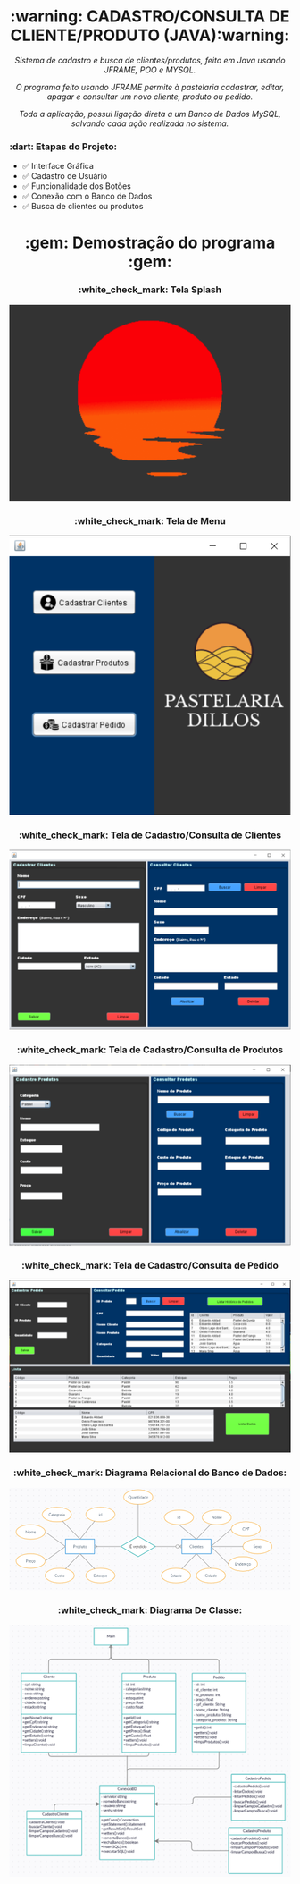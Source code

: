  <h1 align= "center">:warning: CADASTRO/CONSULTA DE CLIENTE/PRODUTO (JAVA):warning: </h1> 
<p align= "center"><i>Sistema de cadastro e busca de clientes/produtos, feito em Java usando JFRAME, POO e MYSQL.</p></i>
<p align="center"><i>O programa feito usando JFRAME permite à pastelaria cadastrar, editar, apagar e consultar um novo cliente, produto ou pedido.</p></i>
<p align="center"><i>Toda a aplicação, possui ligação direta a um Banco de Dados MySQL, salvando cada ação realizada no sistema.</p></i>



<h3>:dart: Etapas do Projeto:</h3> 

- :white_check_mark: Interface Gráfica
- :white_check_mark: Cadastro de Usuário
- :white_check_mark: Funcionalidade dos Botões
- :white_check_mark: Conexão com o Banco de Dados
- :white_check_mark: Busca de clientes ou produtos 
<h1 align= "center">:gem: Demostração do programa :gem:</h1>

<h3 align="center">:white_check_mark: Tela Splash</h3>

<p align ="center">
<img src ="images/new_carregamento.PNG"</>


<h3 align="center">:white_check_mark: Tela de Menu</h3>

<p align ="center">
<img src ="images/new_menu.PNG"</>



<h3 align="center">:white_check_mark: Tela de Cadastro/Consulta de Clientes</h3>



<p align ="center">
 <img src ="images/new_cliente.PNG"</>


<h3 align="center">:white_check_mark: Tela de Cadastro/Consulta de Produtos</h3>
 

<p align ="center">
  <img src ="images/new_produto.PNG"</>

<h3 align="center">:white_check_mark: Tela de Cadastro/Consulta de Pedido</h3>
 <p align ="center">
  <img src ="images/new_pedidos3.PNG"</>
  
<h3 align="center">:white_check_mark: Diagrama Relacional do Banco de Dados:</h3> 
<p align ="center">
  <img src ="Diagramas/BancoDeDados.PNG"</>
 
<h3 align="center">:white_check_mark: Diagrama De Classe:</h3> 
<p align ="center">
  <img src ="Diagramas/DiagramaDeClasse.PNG"</>
 
